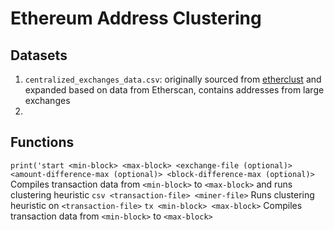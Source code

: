 # Ethereum Address Clustering

## Datasets
1. `centralized_exchanges_data.csv`: originally sourced from [etherclust](https://github.com/etherclust/etherclust/blob/master/data/exchanges.csv) and expanded based on data from Etherscan, contains addresses from large exchanges
2. 

## Functions
`print('start <min-block> <max-block> <exchange-file (optional)> <amount-difference-max (optional)> <block-difference-max (optional)>`
Compiles transaction data from `<min-block>` to `<max-block>` and runs clustering heuristic
`csv <transaction-file> <miner-file>`
Runs clustering heuristic on `<transaction-file>`
`tx <min-block> <max-block>`
Compiles transaction data from `<min-block>` to `<max-block>`